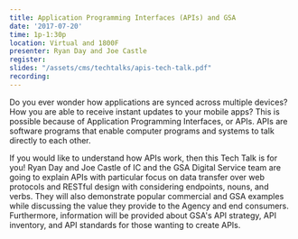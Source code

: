 ```yaml
---
title: Application Programming Interfaces (APIs) and GSA
date: '2017-07-20'
time: 1p-1:30p
location: Virtual and 1800F
presenter: Ryan Day and Joe Castle
register:
slides: "/assets/cms/techtalks/apis-tech-talk.pdf"
recording:
---
```


Do you ever wonder how applications are synced across multiple devices? How you are able to receive instant updates to your mobile apps? This is possible because of Application Programming Interfaces, or APIs. APIs are software programs that enable computer programs and systems to talk directly to each other.

If you would like to understand how APIs work, then this Tech Talk is for you! Ryan Day and Joe Castle of IC and the GSA Digital Service team are going to explain APIs with particular focus on data transfer over web protocols and RESTful design with considering endpoints, nouns, and verbs. They will also demonstrate popular commercial and GSA examples while discussing the value they provide to the Agency and end consumers. Furthermore, information will be provided about GSA's API strategy, API inventory, and API standards for those wanting to create APIs.
